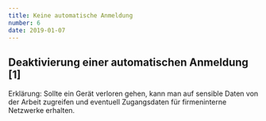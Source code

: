 ```yaml
---
title: Keine automatische Anmeldung
number: 6
date: 2019-01-07
---
```

## Deaktivierung einer automatischen Anmeldung [1]

Erklärung: Sollte ein Gerät verloren gehen, kann man auf sensible Daten von der Arbeit zugreifen und eventuell Zugangsdaten für firmeninterne Netzwerke erhalten.